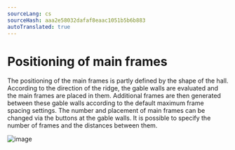 ```yaml
---
sourceLang: cs
sourceHash: aaa2e58032dafaf8eaac1051b5b6b883
autoTranslated: true
---
```



# Positioning of main frames

The positioning of the main frames is partly defined by the shape of the hall. According to the direction of the ridge, the gable walls are evaluated and the main frames are placed in them. Additional frames are then generated between these gable walls according to the default maximum frame spacing settings. The number and placement of main frames can be changed via the buttons at the gable walls. It is possible to specify the number of frames and the distances between them.

![image](img/225838715-529f791c-ac85-4532-a528-57734a407c2d.png)
